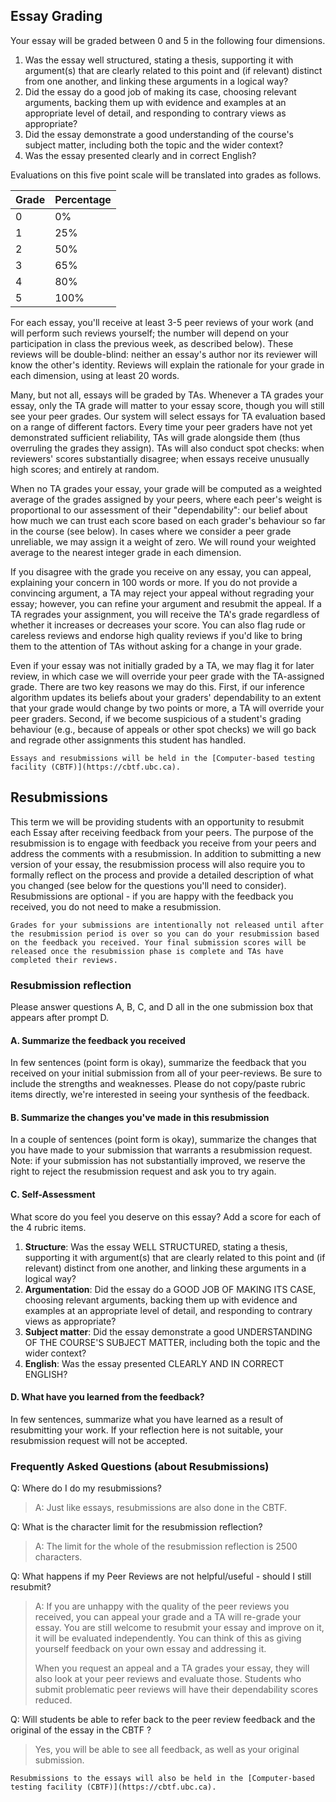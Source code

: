 ## Essay Grading

Your essay will be graded between 0 and 5 in the following four dimensions.

1. Was the essay well structured, stating a thesis, supporting it with argument(s) that are clearly related to this point and (if relevant) distinct from one another, and linking these arguments in a logical way?
2. Did the essay do a good job of making its case, choosing relevant arguments, backing them up with evidence and examples at an appropriate level of detail, and responding to contrary views as appropriate?
3. Did the essay demonstrate a good understanding of the course's subject matter, including both the topic and the wider context?
4. Was the essay presented clearly and in correct English?

Evaluations on this five point scale will be translated into grades as follows.

| Grade | Percentage |
|-------|------------|
| 0     | 0%         |
| 1     | 25%        |
| 2     | 50%        |
| 3     | 65%        |
| 4     | 80%        |
| 5     | 100%       |

For each essay, you'll receive at least 3-5 peer reviews of your work (and will perform such reviews yourself; the number will depend on your participation in class the previous week, as described below).
These reviews will be double-blind: neither an essay's author nor its reviewer will know the other's identity.
Reviews will explain the rationale for your grade in each dimension, using at least 20 words.
 
Many, but not all, essays will be graded by TAs.
Whenever a TA grades your essay, only the TA grade will matter to your essay score, though you will still see your peer grades. Our system will select essays for TA evaluation based on a range of different factors.
Every time your peer graders have not yet demonstrated sufficient reliability, TAs will grade alongside them (thus overruling the grades they assign).
TAs will also conduct spot checks: when reviewers' scores substantially disagree; when essays receive unusually high scores; and entirely at random.
 
When no TA grades your essay, your grade will be computed as a weighted average of the grades assigned by your peers, where each peer's weight is proportional to our assessment of their "dependability": our belief about how much we can trust each score based on each grader's behaviour so far in the course (see below).
In cases where we consider a peer grade unreliable, we may assign it a weight of zero.
We will round your weighted average to the nearest integer grade in each dimension.
 
If you disagree with the grade you receive on any essay, you can appeal, explaining your concern in 100 words or more.
If you do not provide a convincing argument, a TA may reject your appeal without regrading your essay; however, you can refine your argument and resubmit the appeal.
If a TA regrades your assignment, you will receive the TA's grade regardless of whether it increases or decreases your score.
You can also flag rude or careless reviews and endorse high quality reviews if you'd like to bring them to the attention of TAs without asking for a change in your grade.
 
Even if your essay was not initially graded by a TA, we may flag it for later review, in which case we will override your peer grade with the TA-assigned grade. There are two key reasons we may do this.
First, if our inference algorithm updates its beliefs about your graders' dependability to an extent that your grade would change by two points or more, a TA will override your peer graders.
Second, if we become suspicious of a student's grading behaviour (e.g., because of appeals or other spot checks) we will go back and regrade other assignments this student has handled.

```{tip}
Essays and resubmissions will be held in the [Computer-based testing facility (CBTF)](https://cbtf.ubc.ca).
```

## Resubmissions

This term we will be providing students with an opportunity to resubmit each Essay after receiving feedback from your peers.
The purpose of the resubmission is to engage with feedback you receive from your peers and address the comments with a resubmission.
In addition to submitting a new version of your essay, the resubmission process will also require you to formally reflect on the process and provide a detailed description of what you changed (see below for the questions you'll need to consider).
Resubmissions are optional - if you are happy with the feedback you received, you do not need to make a resubmission.

```{important}
Grades for your submissions are intentionally not released until after the resubmission period is over so you can do your resubmission based on the feedback you received. Your final submission scores will be released once the resubmission phase is complete and TAs have completed their reviews.
```

### Resubmission reflection

Please answer questions A, B, C, and D all in the one submission box that appears after prompt D.

#### A. Summarize the feedback you received

In few sentences (point form is okay), summarize the feedback that you received on your initial submission from all of your peer-reviews. Be sure to include the strengths and weaknesses. Please do not copy/paste rubric items directly, we're interested in seeing your synthesis of the feedback.

#### B. Summarize the changes you've made in this resubmission

In a couple of sentences (point form is okay), summarize the changes that you have made to your submission that warrants a resubmission request. Note: if your submission has not substantially improved, we reserve the right to reject the resubmission request and ask you to try again.

#### C. Self-Assessment
What score do you feel you deserve on this essay? Add a score for each of the 4 rubric items.

1. **Structure**: Was the essay WELL STRUCTURED, stating a thesis, supporting it with argument(s) that are clearly related to this point and (if relevant) distinct from one another, and linking these arguments in a logical way?
2. **Argumentation**: Did the essay do a GOOD JOB OF MAKING ITS CASE, choosing relevant arguments, backing them up with evidence and examples at an appropriate level of detail, and responding to contrary views as appropriate?
3. **Subject matter**: Did the essay demonstrate a good UNDERSTANDING OF THE COURSE'S SUBJECT MATTER, including both the topic and the wider context?
4. **English**: Was the essay presented CLEARLY AND IN CORRECT ENGLISH?

#### D. What have you learned from the feedback?

In few sentences, summarize what you have learned as a result of resubmitting your work. If your reflection here is not suitable, your resubmission request will not be accepted.

### Frequently Asked Questions (about Resubmissions)

Q: Where do I do my resubmissions?
> A: Just like essays, resubmissions are also done in the CBTF.

Q: What is the character limit for the resubmission reflection?
> A: The limit for the whole of the resubmission reflection is 2500 characters.

Q: What happens if my Peer Reviews are not helpful/useful - should I still resubmit?

> A: If you are unhappy with the quality of the peer reviews you received, you can appeal your grade and a TA will re-grade your essay. You are still welcome to resubmit your essay and improve on it, it will be evaluated independently. You can think of this as giving yourself feedback on your own essay and addressing it.
> 
> When you request an appeal and a TA grades your essay, they will also look at your peer reviews and evaluate those. Students who submit problematic peer reviews will have their dependability scores reduced.

Q: Will students be able to refer back to the peer review feedback and the original of the essay in the CBTF ? 
> Yes, you will be able to see all feedback, as well as your original submission.

```{tip}
Resubmissions to the essays will also be held in the [Computer-based testing facility (CBTF)](https://cbtf.ubc.ca).
```